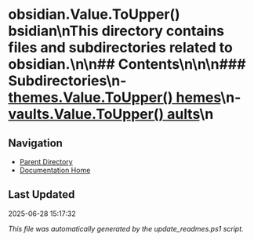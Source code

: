 ﻿# obsidian.Value.ToUpper() bsidian\nThis directory contains files and subdirectories related to obsidian.\n\n## Contents\n<!-- toc -->\n\n### Subdirectories\n- [themes.Value.ToUpper() hemes](./themes/)\n- [vaults.Value.ToUpper() aults](./vaults/)\n
## Navigation

- [Parent Directory](../)
- [Documentation Home](../../)

## Last Updated

2025-06-28 15:17:32

*This file was automatically generated by the update_readmes.ps1 script.*
